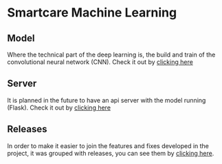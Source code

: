 # Smartcare Machine Learning
## Model
Where the technical part of the deep learning is, the build and train of the convolutional neural network (CNN). Check it out by [clicking here](https://github.com/Unilasalle-SmartCare/smartcare-machinelearning/tree/master/modelo)

## Server
It is planned in the future to have an api server with the model running (Flask). Check it out by [clicking here](https://github.com/Unilasalle-SmartCare/smartcare-machinelearning/tree/master/server)

## Releases
In order to make it easier to join the features and fixes developed in the project, it was grouped with releases, you can see them by [clicking here](https://github.com/Unilasalle-SmartCare/smartcare-machinelearning/releases).
